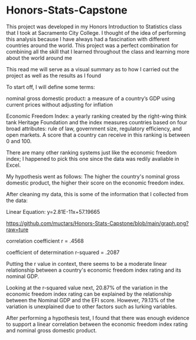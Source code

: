 # Honors-Stats-Capstone

This project was developed in my Honors Introduction to Statistics class that I took at Sacramento City College. I thought of the idea of performing this analysis because I have always had a fascination with different countries around the world. This project was a perfect combination for combining all the skill that I learned throughout the class and learning more about the world around me

This read me will serve as a visual summary as to how I carried out the project as well as the results as I found

To start off, I will define some terms:

nominal gross domestic product: a measure of a country’s GDP using current prices without adjusting for inflation

Economic Freedom Index:  a yearly ranking created by the right-wing think tank Heritage Foundation and the index measures countries based on four broad attributes: rule of law, government size, regulatory efficiency, and open markets. A score that a country can receive in this ranking is between 0 and 100.

There are many other ranking systems just like the economic freedom index; I happened to pick this one since the data was redily avaliable in Excel.

My hypothesis went as follows:
The higher the country's nominal gross domestic product, the higher their score on the economic freedom index.

After cleaning my data, this is some of the information that I collected from the data:

Linear Equation: y=2.81E-11x+57.19665

https://github.com/muctars/Honors-Stats-Capstone/blob/main/graph.png?raw=ture

correlation coefficient r = .4568

coefficient of determination r-squared = .2087

Putting the r value in context, there seems to be a moderate linear relationship between a country's economic freedom index rating and its nominal GDP.

Looking at the r-squared value next, 20.87% of the variation in the economic freedom index rating can be explained by the relationship between the Nominal GDP and the EFI score. However, 79.13% of the variation is unexplained due to other factors such as lurking variables.

After performing a hypothesis test, I found that there was enough evidence to support a linear correlation between the economic freedom index rating and nominal gross domestic product.
